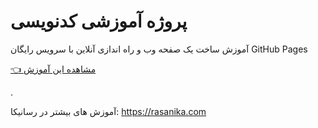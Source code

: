 # پروژه آموزشی کدنویسی

آموزش ساخت یک صفحه وب و راه اندازی آنلاین با سرویس رایگان GitHub Pages


[👈 مشاهده این آموزش](https://rasanika.com/p/8) 

.  

آموزش های بیشتر در رسانیکا: https://rasanika.com
